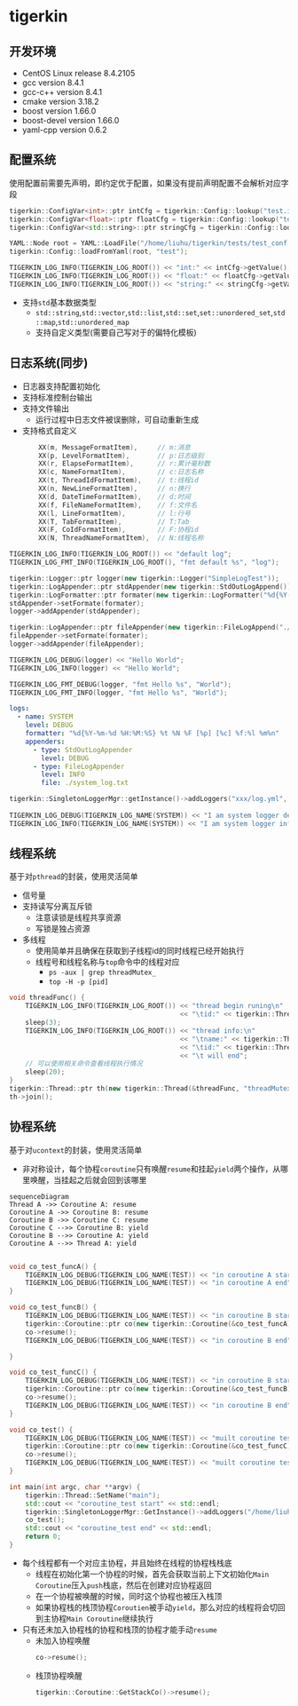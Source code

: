 # tigerkin

## 开发环境

* CentOS Linux release 8.4.2105
* gcc version 8.4.1
* gcc-c++ version 8.4.1
* cmake version 3.18.2
* boost version 1.66.0
* boost-devel version 1.66.0
* yaml-cpp version 0.6.2

## 配置系统

使用配置前需要先声明，即约定优于配置，如果没有提前声明配置不会解析对应字段

```cpp
tigerkin::ConfigVar<int>::ptr intCfg = tigerkin::Config::lookup("test.int", (int)8080, "int");
tigerkin::ConfigVar<float>::ptr floatCfg = tigerkin::Config::lookup("test.float", (float)10.2f, "float");
tigerkin::ConfigVar<std::string>::ptr stringCfg = tigerkin::Config::lookup("test.string", (std::string)"Hello", "string");

YAML::Node root = YAML::LoadFile("/home/liuhu/tigerkin/tests/test_conf.yml");
tigerkin::Config::loadFromYaml(root, "test");

TIGERKIN_LOG_INFO(TIGERKIN_LOG_ROOT()) << "int:" << intCfg->getValue();
TIGERKIN_LOG_INFO(TIGERKIN_LOG_ROOT()) << "float:" << floatCfg->getValue();
TIGERKIN_LOG_INFO(TIGERKIN_LOG_ROOT()) << "string:" << stringCfg->getValue();
```

* 支持`std`基本数据类型
  * `std::string`,`std::vector`,`std::list`,`std::set`,`set::unordered_set`,`std::map`,`std::unordered_map`
  * 支持自定义类型(需要自己写对于的偏特化模板)

## 日志系统(同步)

  * 日志器支持配置初始化
  * 支持标准控制台输出
  * 支持文件输出
    * 运行过程中日志文件被误删除，可自动重新生成
  * 支持格式自定义
    ```cpp
        XX(m, MessageFormatItem),     // m:消息
        XX(p, LevelFormatItem),       // p:日志级别
        XX(r, ElapseFormatItem),      // r:累计毫秒数
        XX(c, NameFormatItem),        // c:日志名称
        XX(t, ThreadIdFormatItem),    // t:线程id
        XX(n, NewLineFormatItem),     // n:换行
        XX(d, DateTimeFormatItem),    // d:时间
        XX(f, FileNameFormatItem),    // f:文件名
        XX(l, LineFormatItem),        // l:行号
        XX(T, TabFormatItem),         // T:Tab
        XX(F, CoIdFormatItem),        // F:协程id
        XX(N, ThreadNameFormatItem),  // N:线程名称
    ```

```cpp
TIGERKIN_LOG_INFO(TIGERKIN_LOG_ROOT()) << "default log";
TIGERKIN_LOG_FMT_INFO(TIGERKIN_LOG_ROOT(), "fmt default %s", "log");
```

```cpp
tigerkin::Logger::ptr logger(new tigerkin::Logger("SimpleLogTest"));
tigerkin::LogAppender::ptr stdAppender(new tigerkin::StdOutLogAppend());
tigerkin::LogFormatter::ptr formater(new tigerkin::LogFormatter("%d{%Y-%m-%d %H:%M:%S} %t %N %F [%p] [%c] %f:%l %m%n"));
stdAppender->setFormate(formater);
logger->addAppender(stdAppender);

tigerkin::LogAppender::ptr fileAppender(new tigerkin::FileLogAppend("./simpleLog.txt"));
fileAppender->setFormate(formater);
logger->addAppender(fileAppender);

TIGERKIN_LOG_DEBUG(logger) << "Hello World";
TIGERKIN_LOG_INFO(logger) << "Hello World";

TIGERKIN_LOG_FMT_DEBUG(logger, "fmt Hello %s", "World");
TIGERKIN_LOG_FMT_INFO(logger, "fmt Hello %s", "World");
```

```yml
logs:
  - name: SYSTEM
    level: DEBUG
    formatter: "%d{%Y-%m-%d %H:%M:%S} %t %N %F [%p] [%c] %f:%l %m%n"
    appenders:
      - type: StdOutLogAppender
        level: DEBUG
      - type: FileLogAppender
        level: INFO
        file: ./system_log.txt
```

```cpp
tigerkin::SingletonLoggerMgr::getInstance()->addLoggers("xxx/log.yml", "logs");
    
TIGERKIN_LOG_DEBUG(TIGERKIN_LOG_NAME(SYSTEM)) << "I am system logger debug";
TIGERKIN_LOG_INFO(TIGERKIN_LOG_NAME(SYSTEM)) << "I am system logger info";
```

## 线程系统

基于对`pthread`的封装，使用灵活简单

* 信号量
* 支持读写分离互斥锁
  * 注意读锁是线程共享资源
  * 写锁是独占资源
* 多线程
  * 使用简单并且确保在获取到子线程id的同时线程已经开始执行
  * 线程号和线程名称与`top`命令中的线程对应
    * `ps -aux | grep threadMutex_`
    * `top -H -p [pid]`

```cpp
void threadFunc() {
    TIGERKIN_LOG_INFO(TIGERKIN_LOG_ROOT()) << "thread begin runing\n"
                                           << "\tid:" << tigerkin::Thread::GetThis()->getId(); 
    sleep(3);
    TIGERKIN_LOG_INFO(TIGERKIN_LOG_ROOT()) << "thread info:\n" 
                                           << "\tname:" << tigerkin::Thread::GetName() << "\n"
                                           << "\tid:" << tigerkin::Thread::GetThis()->getId()
                                           << "\t will end";
    // 可以使用相关命令查看线程执行情况
    sleep(20);
}
tigerkin::Thread::ptr th(new tigerkin::Thread(&threadFunc, "threadMutex_" + std::to_string(i)));
th->join();
```

## 协程系统

基于对`ucontext`的封装，使用灵活简单

* 非对称设计，每个协程`coroutine`只有唤醒`resume`和挂起`yield`两个操作，从哪里唤醒，当挂起之后就会回到该哪里

```mermaid
sequenceDiagram
Thread A ->> Coroutine A: resume
Coroutine A ->> Coroutine B: resume
Coroutine B ->> Coroutine C: resume
Coroutine C -->> Coroutine B: yield
Coroutine B -->> Coroutine A: yield
Coroutine A -->> Thread A: yield
```
  ```cpp

  void co_test_funcA() {
      TIGERKIN_LOG_DEBUG(TIGERKIN_LOG_NAME(TEST)) << "in coroutine A start";
      TIGERKIN_LOG_DEBUG(TIGERKIN_LOG_NAME(TEST)) << "in coroutine A end";
  }

  void co_test_funcB() {
      TIGERKIN_LOG_DEBUG(TIGERKIN_LOG_NAME(TEST)) << "in coroutine B start";
      tigerkin::Coroutine::ptr co(new tigerkin::Coroutine(&co_test_funcA));
      co->resume();
      TIGERKIN_LOG_DEBUG(TIGERKIN_LOG_NAME(TEST)) << "in coroutine B end";

  }

  void co_test_funcC() {
      TIGERKIN_LOG_DEBUG(TIGERKIN_LOG_NAME(TEST)) << "in coroutine B start";
      tigerkin::Coroutine::ptr co(new tigerkin::Coroutine(&co_test_funcB));
      co->resume();
      TIGERKIN_LOG_DEBUG(TIGERKIN_LOG_NAME(TEST)) << "in coroutine B end";
  }

  void co_test() {
      TIGERKIN_LOG_DEBUG(TIGERKIN_LOG_NAME(TEST)) << "muilt coroutine test start";
      tigerkin::Coroutine::ptr co(new tigerkin::Coroutine(&co_test_funcC));
      co->resume();
      TIGERKIN_LOG_DEBUG(TIGERKIN_LOG_NAME(TEST)) << "muilt coroutine test end";
  }

  int main(int argc, char **argv) {
      tigerkin::Thread::SetName("main");
      std::cout << "coroutine_test start" << std::endl;
      tigerkin::SingletonLoggerMgr::GetInstance()->addLoggers("/home/liuhu/tigerkin/conf/log.yml", "logs");
      co_test();
      std::cout << "coroutine_test end" << std::endl;
      return 0;
  }
  ```
* 每个线程都有一个对应主协程，并且始终在线程的协程栈栈底
  * 线程在初始化第一个协程的时候，首先会获取当前上下文初始化`Main Coroutine`压入`push`栈底，然后在创建对应协程返回
  * 在一个协程被唤醒的时候，同时这个协程也被压入栈顶
  * 如果协程栈的栈顶协程`Coroutien`被手动`yield`，那么对应的线程将会切回到主协程`Main Coroutine`继续执行
* 只有还未加入协程栈的协程和栈顶的协程才能手动`resume`
  * 未加入协程唤醒
    ```cpp
    co->resume();
    ```
  * 栈顶协程唤醒
    ```cpp
    tigerkin::Coroutine::GetStackCo()->resume();
    ```